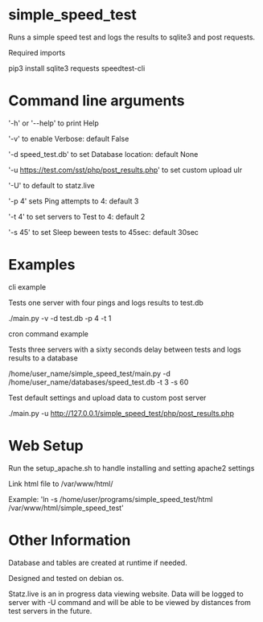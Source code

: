 # simple_speed_test
Runs a simple speed test and logs the results to sqlite3 and post requests.

Required imports 

pip3 install sqlite3 requests speedtest-cli


# Command line arguments

'-h' or '--help' to print Help

'-v' to enable Verbose: default False

'-d speed_test.db' to set Database location: default None

'-u https://test.com/sst/php/post_results.php' to set custom upload ulr

'-U' to default to statz.live

'-p 4' sets Ping attempts to 4: default 3

'-t 4' to set servers to Test to 4: default 2

'-s 45' to set Sleep beween tests to 45sec: default 30sec


# Examples 

cli example

Tests one server with four pings and logs results to test.db

./main.py -v -d test.db -p 4 -t 1

cron command example

Tests three servers with a sixty seconds delay between tests and logs results to a database

/home/user_name/simple_speed_test/main.py -d /home/user_name/databases/speed_test.db -t 3 -s 60

Test default settings and upload data to custom post server

./main.py -u http://127.0.0.1/simple_speed_test/php/post_results.php

# Web Setup

Run the setup_apache.sh to handle installing and setting apache2 settings

Link html file to /var/www/html/

Example: 'ln -s /home/user/programs/simple_speed_test/html /var/www/html/simple_speed_test'

# Other Information

Database and tables are created at runtime if needed.

Designed and tested on debian os.

Statz.live is an in progress data viewing website. Data will be logged to server with -U command and will be able to be viewed by distances from test servers in the future.
